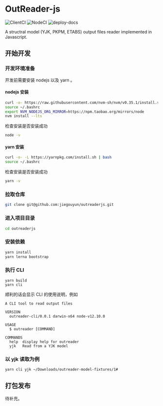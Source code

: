 # OutReader-js

![ClientCI](https://github.com/jiegouyun/outreaderjs/workflows/ClientCI/badge.svg) ![NodeCI](https://github.com/jiegouyun/outreaderjs/workflows/NodeCI/badge.svg) ![deploy-docs](https://github.com/jiegouyun/outreaderjs/workflows/deploy-docs/badge.svg)

A structral model (YJK, PKPM, ETABS) output files reader implemented in
Javascript.

## 开始开发

### 开发环境准备

开发前需要安装 nodejs 以及 yarn 。

#### nodejs 安装

```bash
curl -o- https://raw.githubusercontent.com/nvm-sh/nvm/v0.35.1/install.sh | bash
source ~/.bashrc
export NVM_NODEJS_ORG_MIRROR=https://npm.taobao.org/mirrors/node
nvm install --lts
```

检查安装是否安装成功

```bash
node -v
```

#### yarn 安装

```bash
curl -o- -L https://yarnpkg.com/install.sh | bash
source ~/.bashrc
```

检查安装是否安装成功

```bash
yarn -v
```

### 拉取仓库

```bash
git clone git@github.com:jiegouyun/outreaderjs.git
```

### 进入项目目录

```bash
cd outreaderjs
```

### 安装依赖

```bash
yarn install
yarn lerna bootstrap
```

### 执行 CLI

```
yarn build
yarn cli
```

顺利的话会显示 CLI 的使用说明，例如

```
A CLI tool to read output files

VERSION
  outreader-cli/0.0.1 darwin-x64 node-v12.10.0

USAGE
  $ outreader [COMMAND]

COMMANDS
  help  display help for outreader
  yjk   Read from a YJK model
```

### 以 yjk 读取为例

```bash
yarn cli yjk ~/Downloads/outreader-model-fixtures/1#
```

## 打包发布

待补充。
